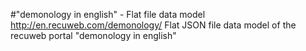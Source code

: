 #"demonology in english" - Flat file data model
http://en.recuweb.com/demonology/
Flat JSON file data model of the recuweb portal "demonology in english"
